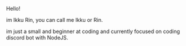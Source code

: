 Hello!

im Ikku Rin, you can call me Ikku or Rin.

im just a small and beginner at coding and currently focused on coding discord bot with NodeJS.

<!---
IkkuRin/IkkuRin is a ✨ special ✨ repository because its `README.md` (this file) appears on your GitHub profile.
You can click the Preview link to take a look at your changes.
--->
